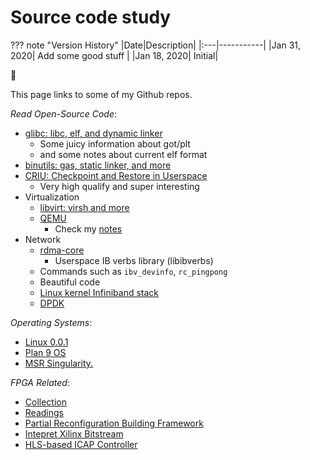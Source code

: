 # Source code study

??? note "Version History"
	|Date|Description|
	|:---|-----------|
	|Jan 31, 2020| Add some good stuff |
	|Jan 18, 2020| Initial|

:whale2:

This page links to some of my Github repos.

*Read Open-Source Code*:

- [glibc: libc, elf, and dynamic linker](https://github.com/lastweek/source-glibc)
    - Some juicy information about got/plt
    - and some notes about current elf format
- [binutils: gas, static linker, and more](https://github.com/lastweek/source-binutils)
- [CRIU: Checkpoint and Restore in Userspace](https://github.com/lastweek/source-criu)
    - Very high qualify and super interesting
- Virtualization
    - [libvirt: virsh and more](https://github.com/lastweek/source-libvirt)
    - [QEMU](https://github.com/lastweek/source-qemu)
        - Check my [notes](http://lastweek.io/notes/virt/)
- Network
    - [rdma-core](https://github.com/lastweek/source-rdma-core)
        - Userspace IB verbs library (libibverbs)
	- Commands such as `ibv_devinfo`, `rc_pingpong`
	- Beautiful code
    - [Linux kernel Infiniband stack]()
    - [DPDK](https://github.com/lastweek/source-dpdk)

*Operating Systems*:

- [Linux 0.0.1](https://github.com/lastweek/linux-0.01)
- [Plan 9 OS](https://github.com/lastweek/source-plan9)
- [MSR Singularity.](https://github.com/lastweek/source-singularity)

*FPGA Related*:

- [Collection](https://github.com/lastweek/fpga_vivado_scripts)
- [Readings](https://github.com/lastweek/fpga_readings)
- [Partial Reconfiguration Building Framework](https://github.com/lastweek/fpga_pr_scripts)
- [Intepret Xilinx Bitstream](https://github.com/lastweek/fpga_interpret_bitstream)
- [HLS-based ICAP Controller](https://github.com/lastweek/fpga_icap_hls/)
